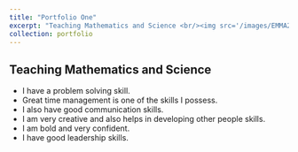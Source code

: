 ```yaml
---
title: "Portfolio One"
excerpt: "Teaching Mathematics and Science <br/><img src='/images/EMMA2.jpg'>"
collection: portfolio
---
```


 ## Teaching Mathematics and Science


* I have a problem solving skill.
* Great time management is one of the skills I possess.
* I also have good communication skills.
* I am very creative and also helps in developing other people skills.
* I am bold and very confident.
* I have good leadership skills.
